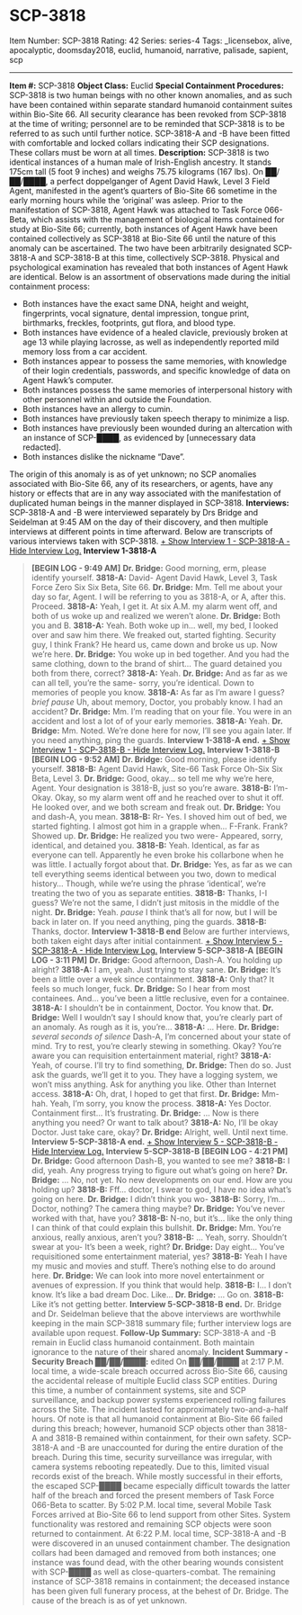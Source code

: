 # SCP-3818
Item Number: SCP-3818
Rating: 42
Series: series-4
Tags: _licensebox, alive, apocalyptic, doomsday2018, euclid, humanoid, narrative, palisade, sapient, scp

---

**Item #:** SCP-3818
**Object Class:** Euclid
**Special Containment Procedures:** SCP-3818 is two human beings with no other known anomalies, and as such have been contained within separate standard humanoid containment suites within Bio-Site 66. All security clearance has been revoked from SCP-3818 at the time of writing; personnel are to be reminded that SCP-3818 is to be referred to as such until further notice.
SCP-3818-A and -B have been fitted with comfortable and locked collars indicating their SCP designations. These collars must be worn at all times.
**Description:** SCP-3818 is two identical instances of a human male of Irish-English ancestry. It stands 175cm tall (5 foot 9 inches) and weighs 75.75 kilograms (167 lbs).
On ██/██/████, a perfect doppelganger of Agent David Hawk, Level 3 Field Agent, manifested in the agent’s quarters of Bio-Site 66 sometime in the early morning hours while the ‘original’ was asleep. Prior to the manifestation of SCP-3818, Agent Hawk was attached to Task Force 066-Beta, which assists with the management of biological items contained for study at Bio-Site 66; currently, both instances of Agent Hawk have been contained collectively as SCP-3818 at Bio-Site 66 until the nature of this anomaly can be ascertained. The two have been arbitrarily designated SCP-3818-A and SCP-3818-B at this time, collectively SCP-3818.
Physical and psychological examination has revealed that both instances of Agent Hawk are identical. Below is an assortment of observations made during the initial containment process:
  * Both instances have the exact same DNA, height and weight, fingerprints, vocal signature, dental impression, tongue print, birthmarks, freckles, footprints, gut flora, and blood type.
  * Both instances have evidence of a healed clavicle, previously broken at age 13 while playing lacrosse, as well as independently reported mild memory loss from a car accident.
  * Both instances appear to possess the same memories, with knowledge of their login credentials, passwords, and specific knowledge of data on Agent Hawk’s computer.
  * Both instances possess the same memories of interpersonal history with other personnel within and outside the Foundation.
  * Both instances have an allergy to cumin.
  * Both instances have previously taken speech therapy to minimize a lisp.
  * Both instances have previously been wounded during an altercation with an instance of SCP-████, as evidenced by [unnecessary data redacted].
  * Both instances dislike the nickname “Dave”.

The origin of this anomaly is as of yet unknown; no SCP anomalies associated with Bio-Site 66, any of its researchers, or agents, have any history or effects that are in any way associated with the manifestation of duplicated human beings in the manner displayed in SCP-3818.
**Interviews:** SCP-3818-A and -B were interviewed separately by Drs Bridge and Seidelman at 9:45 AM on the day of their discovery, and then multiple interviews at different points in time afterward. Below are transcripts of various interviews taken with SCP-3818.
[\+ Show Interview 1 - SCP-3818-A ](javascript:;)
[\- Hide Interview Log.](javascript:;)
**Interview 1-3818-A**
> **[BEGIN LOG - 9:49 AM]**
> **Dr. Bridge:** Good morning, erm, please identify yourself.
> **3818-A:** David- Agent David Hawk, Level 3, Task Force Zero Six Six Beta, Site 66.
> **Dr. Bridge:** Mm. Tell me about your day so far, Agent. I will be referring to you as 3818-A, or A, after this. Proceed.
> **3818-A:** Yeah, I get it. At six A.M. my alarm went off, and both of us woke up and realized we weren’t alone.
> **Dr. Bridge:** Both you and B.
> **3818-A:** Yeah. Both woke up in… well, my bed, I looked over and saw him there. We freaked out, started fighting. Security guy, I think Frank? He heard us, came down and broke us up. Now we’re here.
> **Dr. Bridge:** You woke up in bed together. And you had the same clothing, down to the brand of shirt… The guard detained you both from there, correct?
> **3818-A:** Yeah.
> **Dr. Bridge:** And as far as we can all tell, you’re the same- sorry, you’re identical. Down to memories of people you know.
> **3818-A:** As far as I’m aware I guess? _brief pause_ Uh, about memory, Doctor, you probably know. I had an accident?
> **Dr. Bridge:** Mm. I’m reading that on your file. You were in an accident and lost a lot of of your early memories.
> **3818-A:** Yeah.
> **Dr. Bridge:** Mm. Noted. We’re done here for now, I’ll see you again later. If you need anything, ping the guards.
> **Interview 1-3818-A end.**
[\+ Show Interview 1 - SCP-3818-B ](javascript:;)
[\- Hide Interview Log.](javascript:;)
**Interview 1-3818-B**
> **[BEGIN LOG - 9:52 AM]**
> **Dr. Bridge:** Good morning, please identify yourself.
> **3818-B:** Agent David Hawk, Site-66 Task Force Oh-Six Six Beta, Level 3.
> **Dr. Bridge:** Good, okay… so tell me why we’re here, Agent. Your designation is 3818-B, just so you’re aware.
> **3818-B:** I’m- Okay. Okay, so my alarm went off and he reached over to shut it off. He looked over, and we both scream and freak out.
> **Dr. Bridge:** You and dash-A, you mean.
> **3818-B:** Rr- Yes. I shoved him out of bed, we started fighting. I almost got him in a grapple when… F-Frank. Frank? Showed up.
> **Dr. Bridge:** He realized you two were- Appeared, sorry, identical, and detained you.
> **3818-B:** Yeah. Identical, as far as everyone can tell. Apparently he even broke his collarbone when he was little. I actually forgot about that.
> **Dr. Bridge:** Yes, as far as we can tell everything seems identical between you two, down to medical history… Though, while we’re using the phrase ‘identical’, we’re treating the two of you as separate entities.
> **3818-B:** Thanks, I-I guess? We’re not the same, I didn’t just mitosis in the middle of the night.
> **Dr. Bridge:** Yeah. _pause_ I think that’s all for now, but I will be back in later on. If you need anything, ping the guards.
> **3818-B:** Thanks, doctor.
> **Interview 1-3818-B end**
Below are further interviews, both taken eight days after initial containment.
[\+ Show Interview 5 - SCP-3818-A ](javascript:;)
[\- Hide Interview Log.](javascript:;)
**Interview 5-SCP-3818-A**
> **[BEGIN LOG - 3:11 PM]**
> **Dr. Bridge:** Good afternoon, Dash-A. You holding up alright?
> **3818-A:** I am, yeah. Just trying to stay sane.
> **Dr. Bridge:** It’s been a little over a week since containment.
> **3818-A:** Only that? It feels so much longer, fuck.
> **Dr. Bridge:** So I hear from most containees. And… you’ve been a little reclusive, even for a containee.
> **3818-A:** I shouldn’t be in containment, Doctor. You know that.
> **Dr. Bridge:** Well I wouldn’t say I should know that, you’re clearly part of an anomaly. As rough as it is, you’re…
> **3818-A:** … Here.
> **Dr. Bridge:** _several seconds of silence_ Dash-A, I’m concerned about your state of mind. Try to rest, you’re clearly stewing in something. Okay? You’re aware you can requisition entertainment material, right?
> **3818-A:** Yeah, of course. I’ll try to find something,
> **Dr. Bridge:** Then do so. Just ask the guards, we’ll get it to you. They have a logging system, we won’t miss anything. Ask for anything you like. Other than Internet access.
> **3818-A:** Oh, drat, I hoped to get that first.
> **Dr. Bridge:** Mm- hah. Yeah, I’m sorry, you know the process.
> **3818-A:** Yes Doctor. Containment first… It’s frustrating.
> **Dr. Bridge:** … Now is there anything you need? Or want to talk about?
> **3818-A:** No, I’ll be okay Doctor. Just take care, okay?
> **Dr. Bridge:** Alright, well. Until next time.
> **Interview 5-SCP-3818-A end.**
[\+ Show Interview 5 - SCP-3818-B ](javascript:;)
[\- Hide Interview Log.](javascript:;)
**Interview 5-SCP-3818-B**
> **[BEGIN LOG - 4:21 PM]**
> **Dr. Bridge:** Good afternoon Dash-B, you wanted to see me?
> **3818-B:** I did, yeah. Any progress trying to figure out what’s going on here?
> **Dr. Bridge:** … No, not yet. No new developments on our end. How are you holding up?
> **3818-B:** Fff… doctor, I swear to god, I have no idea what’s going on here.
> **Dr. Bridge:** I didn’t think you wo-
> **3818-B:** Sorry, I’m… Doctor, nothing? The camera thing maybe?
> **Dr. Bridge:** You’ve never worked with that, have you?
> **3818-B:** N-no, but it’s… like the only thing I can think of that could explain this bullshit.
> **Dr. Bridge:** Mm. You’re anxious, really anxious, aren’t you?
> **3818-B:** … Yeah, sorry. Shouldn’t swear at you- It’s been a week, right?
> **Dr. Bridge:** Day eight… You’ve requisitioned some entertainment material, yes?
> **3818-B:** Yeah I have my music and movies and stuff. There’s nothing else to do around here.
> **Dr. Bridge:** We can look into more novel entertainment or avenues of expression. If you think that would help.
> **3818-B:** I… I don’t know. It’s like a bad dream Doc. Like…
> **Dr. Bridge:** … Go on.
> **3818-B:** Like it’s not getting better.
> **Interview 5-SCP-3818-B end.**
Dr. Bridge and Dr. Seidelman believe that the above interviews are worthwhile keeping in the main SCP-3818 summary file; further interview logs are available upon request.
**Follow-Up Summary:** SCP-3818-A and -B remain in Euclid class humanoid containment. Both maintain ignorance to the nature of their shared anomaly.
**Incident Summary - Security Breach ██/██/████:** edited On ██/██/████ at 2:17 P.M. local time, a wide-scale breach occurred across Bio-Site 66, causing the accidental release of multiple Euclid class SCP entities. During this time, a number of containment systems, site and SCP surveillance, and backup power systems experienced rolling failures across the Site.
The incident lasted for approximately two-and-a-half hours. Of note is that all humanoid containment at Bio-Site 66 failed during this breach; however, humanoid SCP objects other than 3818-A and 3818-B remained within containment, for their own safety. SCP-3818-A and -B are unaccounted for during the entire duration of the breach.
During this time, security surveillance was irregular, with camera systems rebooting repeatedly. Due to this, limited visual records exist of the breach. While mostly successful in their efforts, the escaped SCP-████ became especially difficult towards the latter half of the breach and forced the present members of Task Force 066-Beta to scatter.
By 5:02 P.M. local time, several Mobile Task Forces arrived at Bio-Site 66 to lend support from other Sites. System functionality was restored and remaining SCP objects were soon returned to containment.
At 6:22 P.M. local time, SCP-3818-A and -B were discovered in an unused containment chamber. The designation collars had been damaged and removed from both instances; one instance was found dead, with the other bearing wounds consistent with SCP-████ as well as close-quarters-combat.
The remaining instance of SCP-3818 remains in containment; the deceased instance has been given full funerary process, at the behest of Dr. Bridge.
The cause of the breach is as of yet unknown.